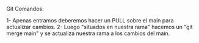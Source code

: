 Git Comandos:

1- Apenas entramos deberemos hacer un PULL sobre el main para actualizar cambios.
2- Luego "situados en nuestra rama" hacemos un "git merge main" y se actualiza nuestra rama a los cambios del main.